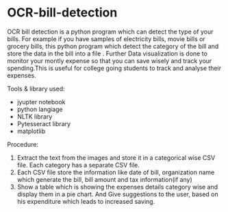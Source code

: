 # OCR-bill-detection
OCR bill detection is a python program which can detect the type of your bills. For example if you have samples of electricity bills, movie bills or grocery bills, this python program which detect the category of the bill and store the data in the bill into a file . Further Data visualization is done to monitor your montly expense so that you can save wisely and track your spending.This is useful for college going students to track and analyse their expenses. 

Tools & library used: 

* jyupter notebook
* python langiage
* NLTK library
* Pytesseract library
* matplotlib 

Procedure:

1. Extract the text from the images and store it in a categorical wise CSV file. Each category has a separate CSV file.
2. Each CSV file store the information like date of bill, organization name which generate the bill, bill amount and tax information(if any)
3. Show a table which is showing the expenses details category wise and display them in a pie chart. And Give suggestions to the user, based on his expenditure which leads to increased saving.


